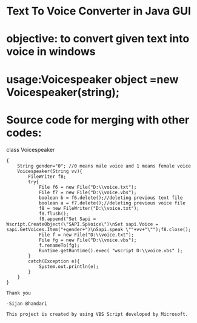 # Text To Voice Converter in Java GUI

# objective: to convert given text into voice in windows

# usage:Voicespeaker object =new Voicespeaker(string);

# Source code for merging with other codes:

class Voicespeaker

    {
        String gender="0"; //0 means male voice and 1 means female voice
        Voicespeaker(String vv){
            FileWriter f8;
            try{
                File f6 = new File("D:\\voice.txt");
                File f7 = new File("D:\\voice.vbs");
                boolean b = f6.delete();//deleting previous text file
                boolean a = f7.delete();//deleting previous voice file
                f8 = new FileWriter("D:\\voice.txt");
                f8.flush();
                f8.append("Set Sapi = Wscript.CreateObject(\"SAPI.SpVoice\")\nSet sapi.Voice = sapi.GetVoices.Item("+gender+")\nSapi.speak \""+vv+"\"");f8.close();
                File f = new File("D:\\voice.txt");
                File fg = new File("D:\\voice.vbs");
                f.renameTo(fg);
                Runtime.getRuntime().exec( "wscript D:\\voice.vbs" );             
            }
            catch(Exception e){
                System.out.println(e);
            }
        }
    }
    
    Thank you
    
    -Sijan Bhandari
    
    This project is created by using VBS Script developed by Microsoft.
